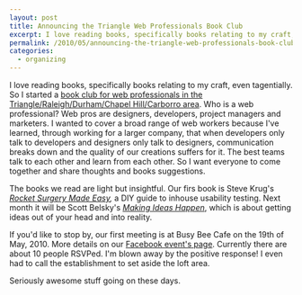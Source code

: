 ```yaml
---
layout: post
title: Announcing the Triangle Web Professionals Book Club
excerpt: I love reading books, specifically books relating to my craft, even tagentially. So I started a book club for web professionals in the Triangle/Raleigh/Durham/Chapel Hill/Carborro area. Who is a web professional? Web pros are designers, developers, project managers and marketers. Our first meet is on the 19th, where we review Steve Krug's "Rocket Surgery Made Easy."
permalink: /2010/05/announcing-the-triangle-web-professionals-book-club/
categories: 
  - organizing
---
```

I love reading books, specifically books relating to my craft, even tagentially. So I started a <a href="http://www.facebook.com/group.php?gid=118085348208324">book club for web professionals in the Triangle/Raleigh/Durham/Chapel Hill/Carborro area</a>. Who is a web professional? Web pros are designers, developers, project managers and marketers. I wanted to cover a broad range of web workers because I've learned, through working for a larger company, that when developers only talk to developers and designers only talk to designers, communication breaks down and the quality of our creations suffers for it. The best teams talk to each other and learn from each other. So I want everyone to come together and share thoughts and books suggestions.

The books we read are light but insightful. Our firs book is Steve Krug's <em><a href="http://www.amazon.com/gp/product/0321657292?ie=UTF8&amp;tag=mangapunk-20&amp;linkCode=as2&amp;camp=1789&amp;creative=390957&amp;creativeASIN=0321657292">Rocket Surgery Made Easy</a>, </em>a DIY guide to inhouse usability testing. Next month it will be Scott Belsky's <a href="http://www.amazon.com/gp/product/159184312X?ie=UTF8&amp;tag=mangapunk-20&amp;linkCode=as2&amp;camp=1789&amp;creative=390957&amp;creativeASIN=159184312X"><em>Making Ideas Happen</em></a>, which is about getting ideas out of your head and into reality.

If you'd like to stop by, our first meeting is at Busy Bee Cafe on the 19th of May, 2010. More details on our <a href="http://www.facebook.com/group.php?gid=118085348208324&amp;v=app_2344061033">Facebook event's page</a>. Currently there are about 10 people RSVPed. I'm blown away by the positive response! I even had to call the establishment to set aside the loft area.

Seriously awesome stuff going on these days.